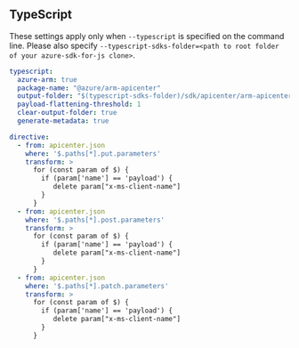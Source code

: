 ## TypeScript

These settings apply only when `--typescript` is specified on the command line.
Please also specify `--typescript-sdks-folder=<path to root folder of your azure-sdk-for-js clone>`.

``` yaml $(typescript)
typescript:
  azure-arm: true
  package-name: "@azure/arm-apicenter"
  output-folder: "$(typescript-sdks-folder)/sdk/apicenter/arm-apicenter"
  payload-flattening-threshold: 1
  clear-output-folder: true
  generate-metadata: true

directive:
  - from: apicenter.json 
    where: '$.paths[*].put.parameters'
    transform: >
      for (const param of $) {
        if (param['name'] == 'payload') {
           delete param["x-ms-client-name"]
        }
      }
  - from: apicenter.json 
    where: '$.paths[*].post.parameters'
    transform: >
      for (const param of $) {
        if (param['name'] == 'payload') {
           delete param["x-ms-client-name"]
        }
      }
  - from: apicenter.json 
    where: '$.paths[*].patch.parameters'
    transform: >
      for (const param of $) {
        if (param['name'] == 'payload') {
           delete param["x-ms-client-name"]
        }
      }
```
